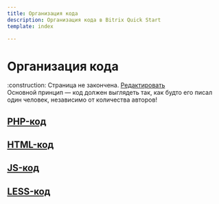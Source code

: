 ```yaml
---
title: Организация кода 
description: Организация кода в Bitrix Quick Start
template: index  

---
```


# Организация кода

<div class="tip">
    :construction: Страница не закончена. <a href="https://github.com/pafnuty/bqs-site/blob/dev/storage/pages/code/index.md" class="btn btn-small" target="_blank">Редактировать</a>
</div>

<div class="alert alert-error fz18 mt20">
    Основной принцип — код должен выглядеть так, как будто его писал один человек, независимо от количества авторов!
</div>

## [PHP-код](/code/php)
## [HTML-код](/code/html)
## [JS-код](/code/js)
## [LESS-код](/code/css)